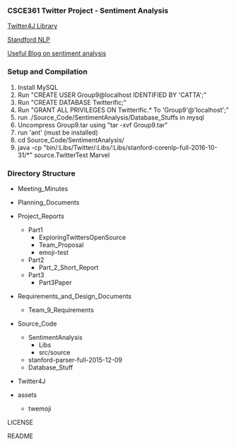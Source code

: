 ### CSCE361 Twitter Project - Sentiment Analysis

 [Twitter4J Library](http://twitter4j.org/en/index.html) 
 
 [Standford NLP](http://stanfordnlp.github.io/CoreNLP/)
 
 [Useful Blog on sentiment analysis](http://rahular.com/twitter-sentiment-analysis/)
 
### Setup and Compilation
1. Install MySQL
2. Run "CREATE USER Group9@localhost IDENTIFIED BY 'CATTA';"
3. Run "CREATE DATABASE Twitterific;"
4. Run "GRANT ALL PRIVILEGES ON Twitterific.* To 'Group9'@'localhost';"
5. run ./Source_Code/SentimentAnalysis/Database_Stuffs in mysql
6. Uncompress Group9.tar using "tar -xvf Group9.tar"
7. run 'ant' (must be installed)
8. cd Source_Code/SentimentAnalysis/
9. java -cp "bin/:Libs/Twitter/*:Libs/*:Libs/stanford-corenlp-full-2016-10-31/*" source.TwitterTest Marvel


### Directory Structure

- Meeting_Minutes
- Planning_Documents
- Project_Reports
    - Part1
    	- ExploringTwittersOpenSource
        - Team_Proposal
        - emoji-test
    - Part2
        - Part_2_Short_Report
    - Part3
        - Part3Paper

- Requirements_and_Design_Documents
    - Team_9_Requirements

- Source_Code
    - SentimentAnalysis
        - Libs
        - src/source
    - stanford-parser-full-2015-12-09
    - Database_Stuff
- Twitter4J

- assets
    - twemoji

LICENSE

README
